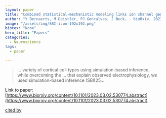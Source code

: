 ```yaml
---
layout: paper
title: "Combined statistical-mechanistic modeling links ion channel genes to physiology of cortical neuron types"
author: "Y Bernaerts, M Deistler, PJ Goncalves, J Beck… - bioRxiv, 2023 - biorxiv.org"
image: "/assets/img/SBI-icon-192x192.png"
bibtex: "None"
hero_title: "Papers"
categories:
  - Neuroscience
tags:
  - paper

---
```

>… variety of cortical cell types using simulation-based inference, while overcoming the … that explain observed electrophysiology, we used simulation-based inference (SBI)25…

Link to paper: [https://www.biorxiv.org/content/10.1101/2023.03.02.530774.abstract](https://www.biorxiv.org/content/10.1101/2023.03.02.530774.abstract)

[cited by](https://scholar.google.com/scholar?cites=6128980025825657340&as_sdt=40000005&sciodt=0,22&hl=en&num=20)
